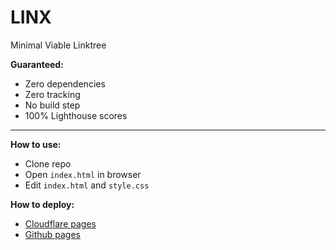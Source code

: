 # LINX

Minimal Viable Linktree

**Guaranteed:**

- Zero dependencies
- Zero tracking
- No build step
- 100% Lighthouse scores

---

**How to use:**

- Clone repo
- Open `index.html` in browser
- Edit `index.html` and `style.css`

**How to deploy:**

- [Cloudflare pages](https://pages.cloudflare.com/)
- [Github pages](https://pages.github.com/)
